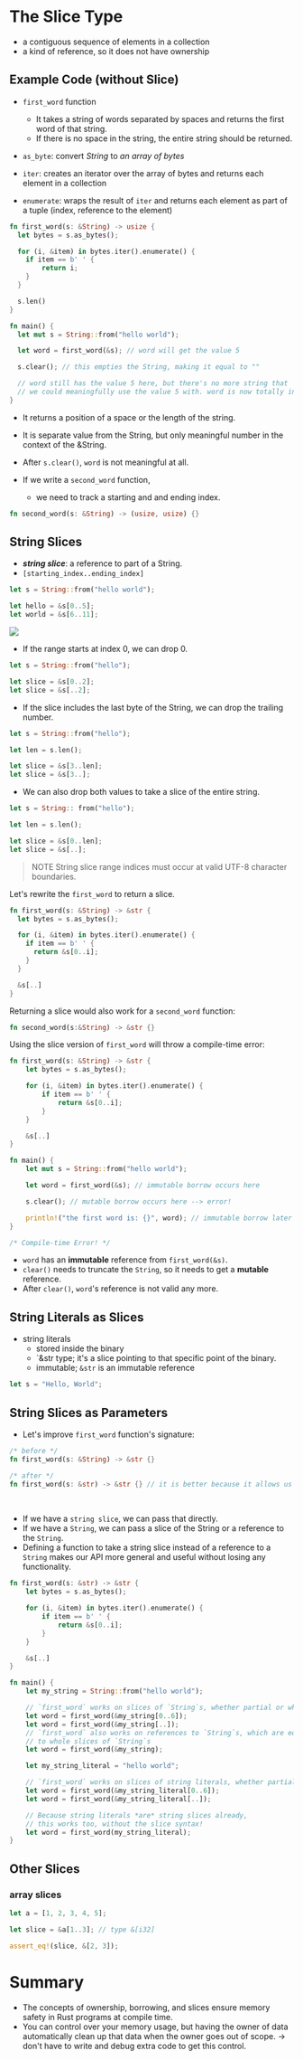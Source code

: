 # The Slice Type
- a contiguous sequence of elements in a collection
- a kind of reference, so it does not have ownership

## Example Code (without Slice)
- `first_word` function
  - It takes a string of words separated by spaces and returns the first word of that string.
  - If there is no space in the string, the entire string should be returned.

- `as_byte`: convert *String* to *an array of bytes*
- `iter`: creates an iterator over the array of bytes and returns each element in a collection
- `enumerate`: wraps the result of `iter` and returns each element as part of a tuple (index, reference to the element)

```rust
fn first_word(s: &String) -> usize {
  let bytes = s.as_bytes();

  for (i, &item) in bytes.iter().enumerate() {
    if item == b' ' {
        return i;
    }
  }

  s.len()
}

fn main() {
  let mut s = String::from("hello world");

  let word = first_word(&s); // word will get the value 5

  s.clear(); // this empties the String, making it equal to ""

  // word still has the value 5 here, but there's no more string that
  // we could meaningfully use the value 5 with. word is now totally invalid!
}

```
- It returns a position of a space or the length of the string.
- It is separate value from the String, but only meaningful number in the context of the &String.
- After `s.clear()`, `word` is not meaningful at all.

- If we write a `second_word` function,
   - we need to track a starting and and ending index.
```rust
fn second_word(s: &String) -> (usize, usize) {}
```

## String Slices
- ***string slice***: a reference to part of a String.
- `[starting_index..ending_index]`
```rust
let s = String::from("hello world");

let hello = &s[0..5];
let world = &s[6..11];
```

![](https://doc.rust-lang.org/book/img/trpl04-06.svg)


- If the range starts at index 0, we can drop 0.
```rust
let s = String::from("hello");

let slice = &s[0..2];
let slice = &s[..2];
```

- If the slice includes the last byte of the String, we can drop the trailing number.
```rust
let s = String::from("hello");

let len = s.len();

let slice = &s[3..len];
let slice = &s[3..];
```

- We can also drop both values to take a slice of the entire string.
```rust
let s = String:: from("hello");

let len = s.len();

let slice = &s[0..len];
let slice = &s[..];
```

>NOTE
>String slice range indices must occur at valid UTF-8 character boundaries. 

Let's rewrite the `first_word` to return a slice.
```rust
fn first_word(s: &String) -> &str {
  let bytes = s.as_bytes();

  for (i, &item) in bytes.iter().enumerate() {
    if item == b' ' {
      return &s[0..i];
    }
  }

  &s[..]
}
```

Returning a slice would also work for a `second_word` function:
```rust
fn second_word(s:&String) -> &str {}
```


Using the slice version of `first_word` will throw a compile-time error:
```rust
fn first_word(s: &String) -> &str {
    let bytes = s.as_bytes();

    for (i, &item) in bytes.iter().enumerate() {
        if item == b' ' {
            return &s[0..i];
        }
    }

    &s[..]
}

fn main() {
    let mut s = String::from("hello world");

    let word = first_word(&s); // immutable borrow occurs here

    s.clear(); // mutable borrow occurs here --> error!

    println!("the first word is: {}", word); // immutable borrow later used here
}

/* Compile-time Error! */
```

- `word` has an **immutable** reference from `first_word(&s)`. 
- `clear()` needs to truncate the `String`, so it needs to get a **mutable** reference.
- After `clear()`, `word`'s reference is not valid any more.

## String Literals as Slices
- string literals
  - stored inside the binary
  - `&str type; it's a slice pointing to that specific point of the binary.
  - immutable; `&str` is an immutable reference
```rust
let s = "Hello, World";
```

## String Slices as Parameters
- Let's improve `first_word` function's signature:
```rust
/* before */
fn first_word(s: &String) -> &str {}

/* after */
fn first_word(s: &str) -> &str {} // it is better because it allows us to use the same function on both &String values and &str values
```

<br>

- If we have a `string slice`, we can pass that directly.
- If we have a `String`, we can pass a slice of the String or a reference to the `String`.
- Defining a function to take a string slice instead of a reference to a `String` makes our API more general and useful without losing any functionality.

```rust
fn first_word(s: &str) -> &str {
    let bytes = s.as_bytes();

    for (i, &item) in bytes.iter().enumerate() {
        if item == b' ' {
            return &s[0..i];
        }
    }

    &s[..]
}

fn main() {
    let my_string = String::from("hello world");

    // `first_word` works on slices of `String`s, whether partial or whole
    let word = first_word(&my_string[0..6]);
    let word = first_word(&my_string[..]);
    // `first_word` also works on references to `String`s, which are equivalent
    // to whole slices of `String`s
    let word = first_word(&my_string);

    let my_string_literal = "hello world";

    // `first_word` works on slices of string literals, whether partial or whole
    let word = first_word(&my_string_literal[0..6]);
    let word = first_word(&my_string_literal[..]);

    // Because string literals *are* string slices already,
    // this works too, without the slice syntax!
    let word = first_word(my_string_literal);
}
```

## Other Slices
### array slices
```rust
let a = [1, 2, 3, 4, 5];

let slice = &a[1..3]; // type &[i32]

assert_eq!(slice, &[2, 3]);
```

# Summary
- The concepts of ownership, borrowing, and slices ensure memory safety in Rust programs at compile time.
- You can control over your memory usage, but having the owner of data automatically clean up that data when the owner goes out of scope. -> don't have to write and debug extra code to get this control.

